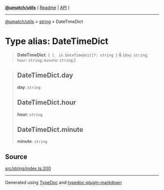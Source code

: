 [**@umatch/utils**](../../README.md) ( [Readme](../../README.md) \| [API](../../API.md) )

---

[@umatch/utils](../../API.md) > [string](../README.md) > DateTimeDict

# Type alias: DateTimeDict

> **DateTimeDict**: `{ [_ in DateTimeUnit]?: string }` & \{`day`: `string`; `hour`: `string`; `minute`: `string`;}

> ## DateTimeDict.day
>
> **day**: `string`
>
> ## DateTimeDict.hour
>
> **hour**: `string`
>
> ## DateTimeDict.minute
>
> **minute**: `string`

## Source

[src/string/index.ts:200](https://github.com/umatch-oficial/utils/blob/a9008ad/src/string/index.ts#L200)

---

Generated using [TypeDoc](https://typedoc.org/) and [typedoc-plugin-markdown](https://www.npmjs.com/package/typedoc-plugin-markdown)
